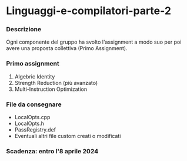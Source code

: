# Linguaggi-e-compilatori-parte-2

### Descrizione
Ogni componente del gruppo ha svolto l'assignment a modo suo per poi avere una proposta collettiva (Primo Assignment).

### Primo assignment
1. Algebric Identity
2. Strength Reduction (più avanzato)
3. Multi-Instruction Optimization

### File da consegnare
- LocalOpts.cpp
- LocalOpts.h
- PassRegistry.def
- Eventuali altri file custom creati o modificati

### Scadenza: entro l'8 aprile 2024
